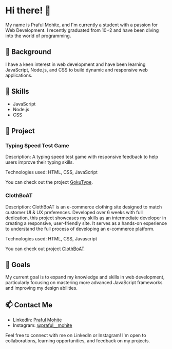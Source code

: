 # Hi there! 👋

My name is Praful Mohite, and I'm currently a student with a passion for Web Development. I recently graduated from 10+2 and have been diving into the world of programming.

## 🌱 Background

I have a keen interest in web development and have been learning JavaScript, Node.js, and CSS to build dynamic and responsive web applications.

## 🔧 Skills

- JavaScript
- Node.js
- CSS

## 🚀 Project

### Typing Speed Test Game

Description: A typing speed test game with responsive feedback to help users improve their typing skills.

Technologies used: HTML, CSS, JavaScript

You can check out the project [GokuType](https://prafulcodes.github.io/Typing-Speed-Tester/).

### ClothBoAT

Description: ClothBoAT is an e-commerce clothing site designed to match customer UI & UX preferences. Developed over 6 weeks with full dedication, this project showcases my skills as an intermediate developer in creating a responsive, user-friendly site. It serves as a hands-on experience to understand the full process of developing an e-commerce platform.

Technologies used: HTML, CSS, Javascript

You can check out project [ClothBoAT](https://prafulcodes.github.io/ClothBoAT/)

## 🎯 Goals

My current goal is to expand my knowledge and skills in web development, particularly focusing on mastering more advanced JavaScript frameworks and improving my design abilities.

## 📫 Contact Me

- LinkedIn: [Praful Mohite](https://www.linkedin.com/in/praful-mohite)
- Instagram: [@praful__mohite](https://www.instagram.com/praful__mohite/?igsh=ZjVmMjhqMzl5ZXpu)

Feel free to connect with me on LinkedIn or Instagram! I'm open to collaborations, learning opportunities, and feedback on my projects.
